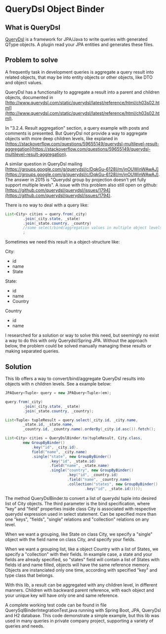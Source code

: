 # QueryDsl Object Binder

## What is QueryDsl
[QueryDsl](http://www.querydsl.com/) is a framework for JPA/Java to write queries with generated QType objects. A plugin read your JPA entities and generates these files. 

## Problem to solve
A frequently task in development queries is aggregate a query result into related objects, that may be into entity objects or other objects, like DTO and object values. 

QueryDsl has a functionality to aggregate a result into a parent and children objects, documented in [http://www.querydsl.com/static/querydsl/latest/reference/html/ch03s02.html](http://www.querydsl.com/static/querydsl/latest/reference/html/ch03s02.html).

In "3.2.4. Result aggregation" section, a query example with posts and comments is presented. But QueryDsl not provide a way to aggregate objects with more deep children levels, like explaned in [https://stackoverflow.com/questions/59655149/querydsl-multilevel-result-aggregation](https://stackoverflow.com/questions/59655149/querydsl-multilevel-result-aggregation).

A similar question in QueryDsl mailing [https://groups.google.com/g/querydsl/c/DqkGu-6128I/m/jnOUWinWAwAJ](https://groups.google.com/g/querydsl/c/DqkGu-6128I/m/jnOUWinWAwAJ). The answer in 2015 is "Querydsl group by projection doesn't yet fully support multiple levels". A issue with this problem also still open on github: [https://github.com/querydsl/querydsl/issues/1794](https://github.com/querydsl/querydsl/issues/1794).

There is no way to deal with a query like:
```java
List<City> cities = query.from(_city)
		.join(_city.state, _state)
		.join(_state.country, _country)
		//some select/bind/aggregation values in multiple object levels
		;
```

Sometimes we need this result in a object-structure like:

City:
* id
* name
* State 

State:
* id
* name
* Country

Country
* id
* name

I researched for a solution or way to solve this need, but seemingly no exist a way to do this with only Querydsl/Spring JPA. Without the approach below, the problem could be solved manually managing these results or making separated queries.

## Solution
This lib offers a way to convert/bind/aggregate QueryDsl results into objects with n children levels. See a example below:
```java
JPAQuery<Tuple> query = new JPAQuery<Tuple>(em);

query.from(_city)
		.join(_city.state, _state)
		.join(_state.country, _country);

List<Tuple> tupleResult = query.select(_city.id, _city.name,
		_state.id, _state.name,
		_country.id, _country.name).orderBy(_city.id.asc()).fetch();

List<City> cities = QueryDslBinder.to(tupleResult, City.class,
		new GroupByBinder()
			.key("id", _city.id).
			field("name", _city.name)
			.single("state", new GroupByBinder()
					.key("id", _state.id)
					.field("name", _state.name)
					.single("country", new GroupByBinder()
							.key("id", _country.id)
							.field("name", _country.name)					
							.collection("states", new GroupByBinder()
									.key("id", _state.id)))));
```

The method QueryDslBinder.to convert a list of querydsl tuple into desired list of City objects. The third parameter is the bind specification, where "key" and "field" properties inside class City is associated with respective querydsl expression used in select statement. Can be specified more than one "keys", "fields", "single" relations and "collection" relations on any level.

When we want a grouping, like State on class City, we specify a "single" object with the field name on class City, and specify your fields. 

When we want a grouping list, like a object Country with a list of States, we specify a "collection" with their fields. In example case, a state and your fields are already specified, so "states" field will contain a list of States with fields id and name filled, objects will have the same reference memory. Objects are instanciated only one time, according with specified "key" and type class that belongs.

With this lib, a result can be aggregated with any children level, in different manners. Children with backward parent reference, with each object and your unique key will have only one and same reference.

A complete working test code can be found in file QuerySqlBinderIntegrationTest.java running with Spring Boot, JPA, QueryDsl and H2 database. This code demonstrate a simple example, but this lib was used in many queries in private company project, supporting a variety of queries and needs.

